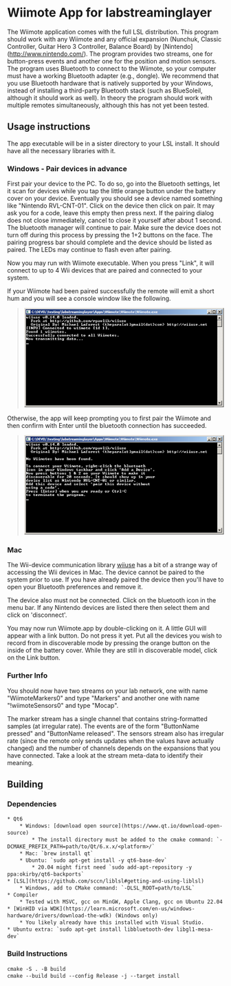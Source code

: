 # Wiimote App for labstreaminglayer

The Wiimote application comes with the full LSL distribution. This program should work with any Wiimote and any official expansion (Nunchuk, Classic Controller, Guitar Hero 3 Controller, Balance Board) by [Nintendo] (http://www.nintendo.com/). The program provides two streams, one for button-press events and another one for the position and motion sensors. The program uses Bluetooth to connect to the Wiimote, so your computer must have a working Bluetooth adapter (e.g., dongle). We recommend that you use Bluetooth hardware that is natively supported by your Windows, instead of installing a third-party Bluetooth stack (such as BlueSoleil, although it should work as well). In theory the program should work with multiple remotes simultaneously, although this has not yet been tested.

## Usage instructions

The app executable will be in a sister directory to your LSL install. It should have all the necessary libraries with it.

### Windows - Pair devices in advance

First pair your device to the PC. To do so, go into the Bluetooth settings,
let it scan for devices while you tap the little orange button under the
battery cover on your device. Eventually you should see a device named
something like "Nintendo RVL-CNT-01". Click on the device then click on pair.
It may ask you for a code, leave this empty then press next.
If the pairing dialog does not close immediately, cancel to close it yourself
after about 1 second. The bluetooth manager will continue to pair. Make sure
the device does not turn off during this process by pressing the 1+2 buttons
on the face. The pairing progress bar should complete and the device should be
listed as paired. The LEDs may continue to flash even after pairing.

Now you may run with Wiimote executable. When you press "Link", it will
connect to up to 4 Wii devices that are paired and connected to your system.

If your Wiimote had been paired successfully the remote will emit a short hum and you will see a console window like the following.

> ![wiimote-success.png](wiimote-success.png)

Otherwise, the app will keep prompting you to first pair the Wiimote and then confirm with Enter until the bluetooth connection has succeeded.

> ![wiimote-retry.png](wiimote-retry.png)

### Mac

The Wii-device communication library [wiiuse](https://github.com/rpavlik/wiiuse)
has a bit of a strange way of accessing the Wii devices in Mac. The device
cannot be paired to the system prior to use. If you have already paired the
device then you'll have to open your Bluetooth preferences and remove it.

The device also must not be connected. Click on the bluetooth icon in the
menu bar. If any Nintendo devices are listed there then select them and
click on 'disconnect'.

You may now run Wiimote.app by double-clicking on it.
A little GUI will appear with a link button. Do not press it yet.
Put all the devices you wish to record from in discoverable mode
by pressing the orange button on the inside of the battery cover.
While they are still in discoverable model, click on the Link button.

### Further Info

You should now have two streams on your lab network, one with name "WiimoteMarkers0" and type "Markers" and another one with name "!wiimoteSensors0" and type "Mocap".

The marker stream has a single channel that contains string-formatted samples (at irregular rate). The events are of the form "ButtonName pressed" and "ButtonName released". The sensors stream also has irregular rate (since the remote only sends updates when the values have actually changed) and the number of channels depends on the expansions that you have connected. Take a look at the stream meta-data to identify their meaning.

## Building

### Dependencies

    * Qt6
        * Windows: [download open source](https://www.qt.io/download-open-source)
            * The install directory must be added to the cmake command: `-DCMAKE_PREFIX_PATH=path/to/Qt/6.x.x/<platform>/`
        * Mac: `brew install qt`
        * Ubuntu: `sudo apt-get install -y qt6-base-dev`
            * 20.04 might first need `sudo add-apt-repository -y ppa:okirby/qt6-backports`
    * [LSL](https://github.com/sccn/liblsl#getting-and-using-liblsl)
        * Windows, add to CMake command: `-DLSL_ROOT=path/to/LSL`
    * Compiler
        * Tested with MSVC, gcc on MinGW, Apple Clang, gcc on Ubuntu 22.04 
    * [WinHID via WDK](https://learn.microsoft.com/en-us/windows-hardware/drivers/download-the-wdk) (Windows only)
        * You likely already have this installed with Visual Studio.
    * Ubuntu extra: `sudo apt-get install libbluetooth-dev libgl1-mesa-dev`

### Build Instructions

```
cmake -S . -B build
cmake --build build --config Release -j --target install
```
